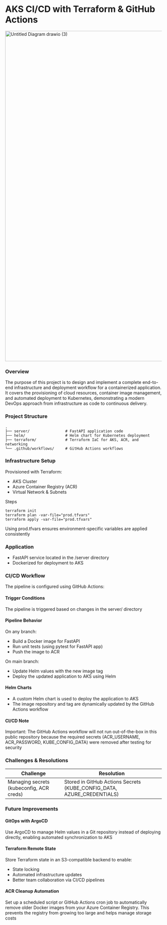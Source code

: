 
# AKS CI/CD with Terraform & GitHub Actions
<img width="1336" height="1063" alt="Untitled Diagram drawio (3)" src="https://github.com/user-attachments/assets/d5bc8a66-c052-44d4-b3dc-8cfd59e7d7e7" />

### Overview
The purpose of this project is to design and implement a complete end-to-end infrastructure and deployment workflow for a containerized application. It covers the provisioning of cloud resources, container image management, and automated deployment to Kubernetes, demonstrating a modern DevOps approach from infrastructure as code to continuous delivery.

### Project Structure
```
.
├── server/                # FastAPI application code
├── helm/                  # Helm chart for Kubernetes deployment
├── terraform/             # Terraform IaC for AKS, ACR, and networking
└── .github/workflows/     # GitHub Actions workflows
```

### Infrastructure Setup
Provisioned with Terraform:
* AKS Cluster
* Azure Container Registry (ACR)
* Virtual Network & Subnets

Steps
``` 
terraform init
terraform plan -var-file="prod.tfvars"
terraform apply -var-file="prod.tfvars"
```
Using prod.tfvars ensures environment-specific variables are applied consistently

### Application
* FastAPI service located in the /server directory
* Dockerized for deployment to AKS

### CI/CD Workflow
The pipeline is configured using GitHub Actions:

#### Trigger Conditions
The pipeline is triggered based on changes in the server/ directory

#### Pipeline Behavior
On any branch:
* Build a Docker image for FastAPI
* Run unit tests (using pytest for FastAPI app)
* Push the image to ACR

On main branch:
* Update Helm values with the new image tag
* Deploy the updated application to AKS using Helm

#### Helm Charts
* A custom Helm chart is used to deploy the application to AKS
* The image repository and tag are dynamically updated by the GitHub Actions workflow

#### CI/CD Note

Important: The GitHub Actions workflow will not run out-of-the-box in this public repository because the required secrets (ACR_USERNAME, ACR_PASSWORD, KUBE_CONFIG_DATA) were removed after testing for security

### Challenges & Resolutions
| Challenge | Resolution |
|-----------|------------|
| Managing secrets (kubeconfig, ACR creds) | Stored in GitHub Actions Secrets  (KUBE_CONFIG_DATA, AZURE_CREDENTIALS)

### Future Improvements

#### GitOps with ArgoCD
Use ArgoCD to manage Helm values in a Git repository instead of deploying directly, enabling automated synchronization to AKS

#### Terraform Remote State
Store Terraform state in an S3-compatible backend to enable:
- State locking
- Automated infrastructure updates
- Better team collaboration via CI/CD pipelines

#### ACR Cleanup Automation
Set up a scheduled script or GitHub Actions cron job to automatically remove older Docker images from your Azure Container Registry. This prevents the registry from growing too large and helps manage storage costs